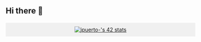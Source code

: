 ## Hi there 👋

<p class="container" align="center" style="margin-top: 20px; background-color: #f0f0f0; padding: 10px;">
  <a href="https://github.com/oakoudad/badge42">
    <img src="https://badge.mediaplus.ma/darkblue/jpuerto-?1337Badge=off&UM6P=off" alt="jpuerto-'s 42 stats" />
  </a>
</p>
